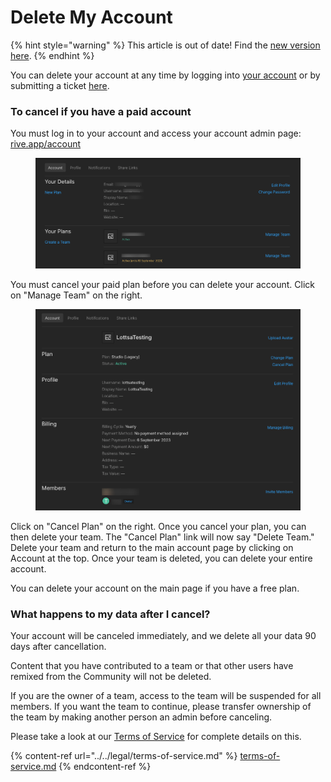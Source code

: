 # Delete My Account

{% hint style="warning" %}
This article is out of date! Find the [new version here](https://rive.app/community/doc/delete-my-account/docmVVklclHm).
{% endhint %}

You can delete your account at any time by logging into [your account](https://rive.app/account/) or by submitting a ticket [here](https://rive.atlassian.net/servicedesk/customer/portals).&#x20;

### To cancel if you have a paid account

You must log in to your account and access your account admin page: [rive.app/account](https://rive.app/account/)

<figure><img src="../../.gitbook/assets/Rive-Account (1) (2).png" alt=""><figcaption></figcaption></figure>

You must cancel your paid plan before you can delete your account. Click on "Manage Team" on the right.&#x20;

<figure><img src="../../.gitbook/assets/Rive-Manage-Team (3).png" alt=""><figcaption></figcaption></figure>

Click on "Cancel Plan" on the right. Once you cancel your plan, you can then delete your team. The "Cancel Plan" link will now say "Delete Team." Delete your team and return to the main account page by clicking on Account at the top. Once your team is deleted, you can delete your entire account.&#x20;

You can delete your account on the main page if you have a free plan.&#x20;

### What happens to my data after I cancel?

Your account will be canceled immediately, and we delete all your data 90 days after cancellation.

Content that you have contributed to a team or that other users have remixed from the Community will not be deleted.

If you are the owner of a team, access to the team will be suspended for all members. If you want the team to continue, please transfer ownership of the team by making another person an admin before canceling.

Please take a look at our [Terms of Service](../../legal/terms-of-service.md#1-account-cancellation) for complete details on this.&#x20;

{% content-ref url="../../legal/terms-of-service.md" %}
[terms-of-service.md](../../legal/terms-of-service.md)
{% endcontent-ref %}
